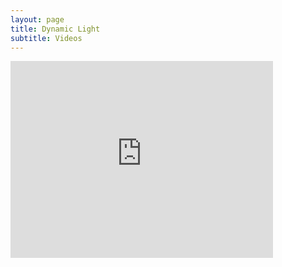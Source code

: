 ```yaml
---
layout: page
title: Dynamic Light
subtitle: Videos
---
```


<div>
  <iframe src="https://www.youtube.com/embed/BhNg6djiNUo?loop=1"
    width="420" height="315" frameborder="0" allow="autoplay; encrypted-media" allowfullscreen>
  </iframe>
</div>

<!--
autoplay=1&
<div style="position:relative;height:0;padding-bottom:10%">
  <iframe src="https://www.youtube.com/embed/BhNg6djiNUo?autoplay=1&loop=1"
    width="420" height="315" frameborder="0" allow="autoplay; encrypted-media" allowfullscreen>
  </iframe>
</div>
-->
